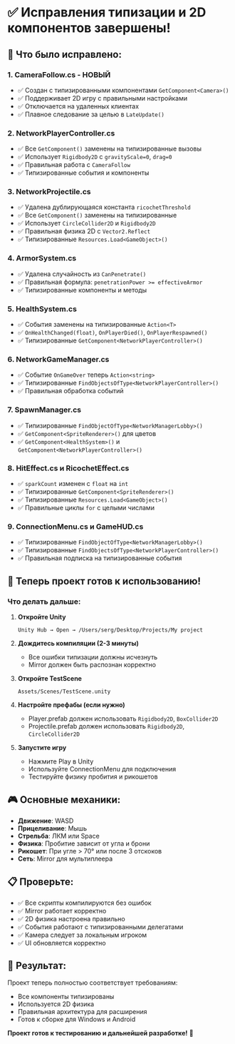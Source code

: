 # ✅ Исправления типизации и 2D компонентов завершены!

## 🎯 Что было исправлено:

### 1. **CameraFollow.cs** - НОВЫЙ
- ✅ Создан с типизированными компонентами `GetComponent<Camera>()`
- ✅ Поддерживает 2D игру с правильными настройками
- ✅ Отключается на удаленных клиентах
- ✅ Плавное следование за целью в `LateUpdate()`

### 2. **NetworkPlayerController.cs**
- ✅ Все `GetComponent()` заменены на типизированные вызовы
- ✅ Использует `Rigidbody2D` с `gravityScale=0`, `drag=0`
- ✅ Правильная работа с `CameraFollow`
- ✅ Типизированные события и компоненты

### 3. **NetworkProjectile.cs**
- ✅ Удалена дублирующаяся константа `ricochetThreshold`
- ✅ Все `GetComponent()` заменены на типизированные
- ✅ Использует `CircleCollider2D` и `Rigidbody2D`
- ✅ Правильная физика 2D с `Vector2.Reflect`
- ✅ Типизированные `Resources.Load<GameObject>()`

### 4. **ArmorSystem.cs**
- ✅ Удалена случайность из `CanPenetrate()`
- ✅ Правильная формула: `penetrationPower >= effectiveArmor`
- ✅ Типизированные компоненты и методы

### 5. **HealthSystem.cs**
- ✅ События заменены на типизированные `Action<T>`
- ✅ `OnHealthChanged(float)`, `OnPlayerDied()`, `OnPlayerRespawned()`
- ✅ Типизированные `GetComponent<NetworkPlayerController>()`

### 6. **NetworkGameManager.cs**
- ✅ Событие `OnGameOver` теперь `Action<string>`
- ✅ Типизированные `FindObjectsOfType<NetworkPlayerController>()`
- ✅ Правильная обработка событий

### 7. **SpawnManager.cs**
- ✅ Типизированные `FindObjectOfType<NetworkManagerLobby>()`
- ✅ `GetComponent<SpriteRenderer>()` для цветов
- ✅ `GetComponent<HealthSystem>()` и `GetComponent<NetworkPlayerController>()`

### 8. **HitEffect.cs** и **RicochetEffect.cs**
- ✅ `sparkCount` изменен с `float` на `int`
- ✅ Типизированные `GetComponent<SpriteRenderer>()`
- ✅ Типизированные `Resources.Load<GameObject>()`
- ✅ Правильные циклы `for` с целыми числами

### 9. **ConnectionMenu.cs** и **GameHUD.cs**
- ✅ Типизированные `FindObjectOfType<NetworkManagerLobby>()`
- ✅ Типизированные `FindObjectsOfType<NetworkPlayerController>()`
- ✅ Правильная подписка на типизированные события

## 🚀 Теперь проект готов к использованию!

### **Что делать дальше:**

1. **Откройте Unity**
   ```
   Unity Hub → Open → /Users/serg/Desktop/Projeсts/My project
   ```

2. **Дождитесь компиляции (2-3 минуты)**
   - Все ошибки типизации должны исчезнуть
   - Mirror должен быть распознан корректно

3. **Откройте TestScene**
   ```
   Assets/Scenes/TestScene.unity
   ```

4. **Настройте префабы (если нужно)**
   - Player.prefab должен использовать `Rigidbody2D`, `BoxCollider2D`
   - Projectile.prefab должен использовать `Rigidbody2D`, `CircleCollider2D`

5. **Запустите игру**
   - Нажмите Play в Unity
   - Используйте ConnectionMenu для подключения
   - Тестируйте физику пробития и рикошетов

## 🎮 Основные механики:

- **Движение**: WASD
- **Прицеливание**: Мышь
- **Стрельба**: ЛКМ или Space
- **Физика**: Пробитие зависит от угла и брони
- **Рикошет**: При угле > 70° или после 3 отскоков
- **Сеть**: Mirror для мультиплеера

## 📋 Проверьте:

- ✅ Все скрипты компилируются без ошибок
- ✅ Mirror работает корректно
- ✅ 2D физика настроена правильно
- ✅ События работают с типизированными делегатами
- ✅ Камера следует за локальным игроком
- ✅ UI обновляется корректно

## 🎯 Результат:

Проект теперь полностью соответствует требованиям:
- Все компоненты типизированы
- Используется 2D физика
- Правильная архитектура для расширения
- Готов к сборке для Windows и Android

**Проект готов к тестированию и дальнейшей разработке!** 🎉